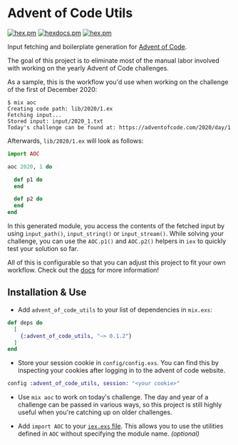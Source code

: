 # Advent of Code Utils

[![hex.pm](https://img.shields.io/hexpm/v/advent_of_code_utils.svg)](https://hex.pm/packages/advent_of_code_utils)
[![hexdocs.pm](https://img.shields.io/badge/hex-docs-lightgreen.svg)](https://hexdocs.pm/advent_of_code_utils/)
[![hex.pm](https://img.shields.io/hexpm/l/advent_of_code_utils.svg)](https://hex.pm/packages/advent_of_code_utils)

Input fetching and boilerplate generation for [Advent of Code](https://adventofcode.com/).

The goal of this project is to eliminate most of the manual labor involved with
working on the yearly Advent of Code challenges.

As a sample, this is the workflow you'd use when working on the challenge of the
first of December 2020:

```
$ mix aoc
Creating code path: lib/2020/1.ex
Fetching input...
Stored input: input/2020_1.txt
Today's challenge can be found at: https://adventofcode.com/2020/day/1
```

Afterwards, `lib/2020/1.ex` will look as follows:

```elixir
import AOC

aoc 2020, 1 do

  def p1 do
  end

  def p2 do
  end
end
```

In this generated module, you access the contents of the fetched input by using
`input_path()`, `input_string()` or `input_stream()`.
While solving your challenge, you can use the `AOC.p1()` and `AOC.p2()` helpers
in `iex` to quickly test your solution so far.

All of this is configurable so that you can adjust this project to fit your own
workflow. Check out the [docs](https://hexdocs.pm/advent_of_code_utils/) for
more information!

## Installation & Use

- Add `advent_of_code_utils` to your list of dependencies in `mix.exs`:

```elixir
def deps do
  [
    {:advent_of_code_utils, "~> 0.1.2"}
  ]
end
```

- Store your session cookie in `config/config.exs`. You can find this by
  inspecting your cookies after logging in to the advent of code website.

```elixir
config :advent_of_code_utils, session: "<your cookie>"
```

- Use `mix aoc` to work on today's challenge. The day and year of a challenge
  can be passed in various ways, so this project is still highly useful when
  you're catching up on older challenges.

- Add `import AOC` to your
  [`iex.exs` file](https://hexdocs.pm/iex/IEx.html#module-the-iex-exs-file).
  This allows you to use the utilities defined in `AOC` without
  specifying the module name. _(optional)_
